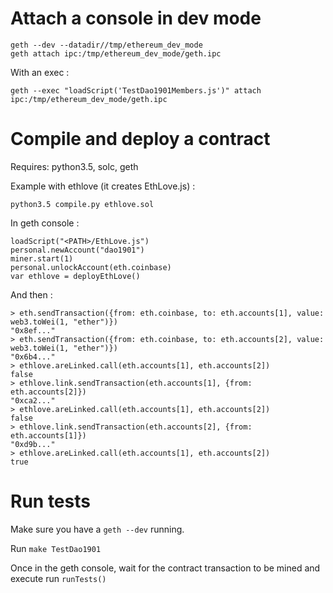 Attach a console in dev mode
============================

    geth --dev --datadir//tmp/ethereum_dev_mode
    geth attach ipc:/tmp/ethereum_dev_mode/geth.ipc

With an exec :

    geth --exec "loadScript('TestDao1901Members.js')" attach ipc:/tmp/ethereum_dev_mode/geth.ipc


Compile and deploy a contract
=============================

Requires: python3.5, solc, geth

Example with ethlove (it creates EthLove.js) :

    python3.5 compile.py ethlove.sol

In geth console :

    loadScript("<PATH>/EthLove.js")
    personal.newAccount("dao1901")
    miner.start(1)
    personal.unlockAccount(eth.coinbase)
    var ethlove = deployEthLove()

And then :

    > eth.sendTransaction({from: eth.coinbase, to: eth.accounts[1], value: web3.toWei(1, "ether")})
    "0x8ef..."
    > eth.sendTransaction({from: eth.coinbase, to: eth.accounts[2], value: web3.toWei(1, "ether")})
    "0x6b4..."
    > ethlove.areLinked.call(eth.accounts[1], eth.accounts[2])
    false
    > ethlove.link.sendTransaction(eth.accounts[1], {from: eth.accounts[2]})
    "0xca2..."
    > ethlove.areLinked.call(eth.accounts[1], eth.accounts[2])
    false
    > ethlove.link.sendTransaction(eth.accounts[2], {from: eth.accounts[1]})
    "0xd9b..."
    > ethlove.areLinked.call(eth.accounts[1], eth.accounts[2])
    true


Run tests
=========

Make sure you have a `geth --dev` running.

Run `make TestDao1901`

Once in the geth console, wait for the contract transaction to be mined and execute run `runTests()`
